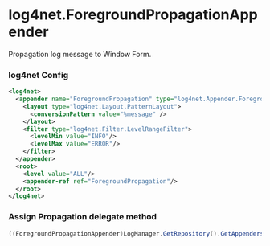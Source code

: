 # log4net.ForegroundPropagationAppender

Propagation log message to Window Form.

### log4net Config

```xml
<log4net>
  <appender name="ForegroundPropagation" type="log4net.Appender.ForegroundPropagationAppender, log4net.ForegroundPropagation">
    <layout type="log4net.Layout.PatternLayout">
      <conversionPattern value="%message" />
    </layout>
    <filter type="log4net.Filter.LevelRangeFilter">
      <levelMin value="INFO"/>
      <levelMax value="ERROR"/>
    </filter>
  </appender>
  <root>
    <level value="ALL"/>
    <appender-ref ref="ForegroundPropagation"/>
  </root>
</log4net>
```

### Assign Propagation delegate method

```cs
((ForegroundPropagationAppender)LogManager.GetRepository().GetAppenders().First(a => a.Name == "ForegroundPropagation")).Propagation = YourMethod;
```

